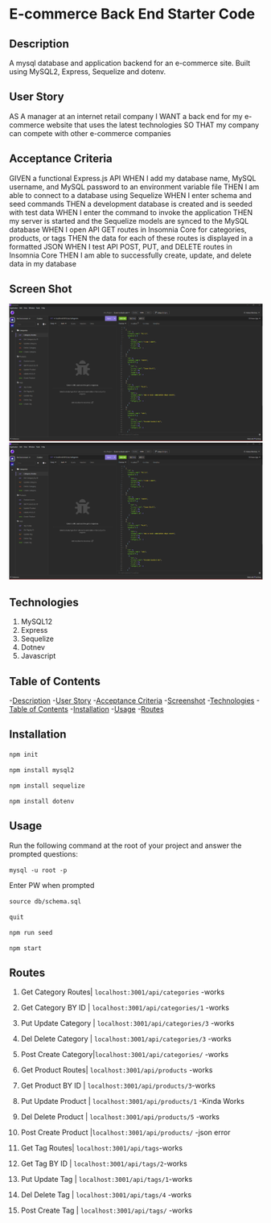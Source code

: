 # E-commerce Back End Starter Code

## Description 
A mysql database and application backend for an e-commerce site. 
Built using MySQL2, Express, Sequelize and dotenv.

## User Story 

AS A manager at an internet retail company
I WANT a back end for my e-commerce website that uses the latest technologies
SO THAT my company can compete with other e-commerce companies

## Acceptance Criteria

GIVEN a functional Express.js API
WHEN I add my database name, MySQL username, and MySQL password to an environment variable file
THEN I am able to connect to a database using Sequelize
WHEN I enter schema and seed commands
THEN a development database is created and is seeded with test data
WHEN I enter the command to invoke the application
THEN my server is started and the Sequelize models are synced to the MySQL database
WHEN I open API GET routes in Insomnia Core for categories, products, or tags
THEN the data for each of these routes is displayed in a formatted JSON
WHEN I test API POST, PUT, and DELETE routes in Insomnia Core
THEN I am able to successfully create, update, and delete data in my database

## Screen Shot

![ScreenShot](<Develop/screenshots/Screenshot 2023-07-01 125417.png>)
![Alt text](<screenshots/Screenshot 2023-07-01 125417.png>)
## Technologies 

1. MySQL12
2. Express
3. Sequelize 
4. Dotnev 
5. Javascript 

## Table of Contents

-[Description](#description)
-[User Story](#User-Story)
-[Acceptance Criteria](#Acceptance-Criteria) 
-[Screenshot](#ScreenShot)
-[Technologies](#technologies) 
-[Table of Contents](#table-of-contents) 
-[Installation](#installation)
-[Usage](#usage)
-[Routes](#routes)

## Installation  
  
`npm init`

`npm install mysql2`

`npm install sequelize`

`npm install dotenv`
  
## Usage
  
Run the following command at the root of your project and answer the prompted questions:

`mysql -u root -p`

Enter PW when prompted

`source db/schema.sql`

`quit`

`npm run seed`
  
`npm start`

## Routes 

1. Get Category Routes| `localhost:3001/api/categories` -works
2. Get Category BY ID | `localhost:3001/api/categories/1` -works 
3. Put Update Category | `localhost:3001/api/categories/3` -works
4. Del Delete Category | `localhost:3001/api/categories/3` -works
5. Post Create Category|`localhost:3001/api/categories/` -works

1. Get Product Routes| `localhost:3001/api/products` -works
2. Get Product BY ID | `localhost:3001/api/products/3`-works
3. Put Update Product | `localhost:3001/api/products/1` -Kinda Works
4. Del Delete Product | `localhost:3001/api/products/5` -works 
5. Post Create Product |`localhost:3001/api/products/` -json error

1. Get Tag Routes| `localhost:3001/api/tags`-works
2. Get Tag BY ID | `localhost:3001/api/tags/2`-works
3. Put Update Tag | `localhost:3001/api/tags/1`-works
4. Del Delete Tag | `localhost:3001/api/tags/4` -works
5. Post Create Tag | `localhost:3001/api/tags/` -works